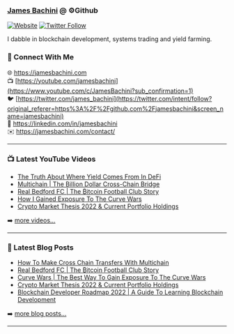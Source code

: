 ### [James Bachini][website] @ ⚙️Github

[![Website](https://img.shields.io/website?label=jamesbachini.com&style=for-the-badge&url=https%3A%2F%2Fjamesbachini.com)](https://jamesbachini.com)
[![Twitter Follow](https://img.shields.io/twitter/follow/james_bachini?color=1DA1F2&logo=twitter&style=for-the-badge)](https://twitter.com/intent/follow?original_referer=https%3A%2F%2Fgithub.com%2Fjamesbachini&screen_name=jamesbachini)

I dabble in blockchain development, systems trading and yield farming.

### 👋 Connect With Me

🌐 https://jamesbachini.com
<br />
📺 [https://youtube.com/jamesbachini](https://www.youtube.com/c/JamesBachini?sub_confirmation=1)
<br />
🐦 [https://twitter.com/james_bachini](https://twitter.com/intent/follow?original_referer=https%3A%2F%2Fgithub.com%2Fjamesbachini&screen_name=jamesbachini)
<br />
👔 https://linkedin.com/in/jamesbachini
<br />
✉️ https://jamesbachini.com/contact/

---

### 📺 Latest YouTube Videos

<!-- YOUTUBE:START -->
- [The Truth About Where Yield Comes From In DeFi](https://www.youtube.com/watch?v=na9xQySLTWE)
- [Multichain | The Billion Dollar Cross-Chain Bridge](https://www.youtube.com/watch?v=E2p2C-_-Byc)
- [Real Bedford FC | The ₿itcoin Football Club Story](https://www.youtube.com/watch?v=lVNCNez9CyA)
- [How I Gained Exposure To The Curve Wars](https://www.youtube.com/watch?v=anIuD4AgErU)
- [Crypto Market Thesis 2022 &amp; Current Portfolio Holdings](https://www.youtube.com/watch?v=ogBcbwuasWw)
<!-- YOUTUBE:END -->

➡️ [more videos...](https://youtube.com/jamesbachini)

---

### 📝 Latest Blog Posts

<!-- BLOG-POST-LIST:START -->
- [How To Make Cross Chain Transfers With Multichain](https://jamesbachini.com/multichain/)
- [Real Bedford FC | The ₿itcoin Football Club Story](https://jamesbachini.com/bedford-fc/)
- [Curve Wars | The Best Way To Gain Exposure To The Curve Wars](https://jamesbachini.com/curve-wars/)
- [Crypto Market Thesis 2022 &amp; Current Portfolio Holdings](https://jamesbachini.com/crypto-market-thesis-2022/)
- [Blockchain Developer Roadmap 2022 | A Guide To Learning Blockchain Development](https://jamesbachini.com/blockchain-developer/)
<!-- BLOG-POST-LIST:END -->

➡️ [more blog posts...](https://jamesbachini.com)

---

[website]: https://jamesbachini.com
[twitter]: https://twitter.com/james_bachini
[youtube]: https://youtube.com/jamesbachini
[linkedin]: https://linkedin.com/in/jamesbachini
